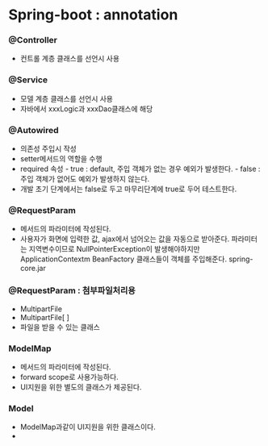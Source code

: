 # Spring-boot : annotation

### @Controller

* 컨트롤 계층 클래스를 선언시 사용

### @Service

* 모델 계층 클래스를 선언시 사용
* 자바에서 xxxLogic과 xxxDao클래스에 해당

### @Autowired

* 의존성 주입시 작성
* setter메서드의 역할을 수행
* required 속성 - true : default, 주입 객체가 없는 경우 예외가 발생한다. - false : 주입 객체가 없어도 예외가 발생하지 않는다.
* 개발 초기 단계에서는 false로 두고 마무리단계에 true로 두어 테스트한다.

### @RequestParam

* 메서드의 파라미터에 작성된다.
* 사용자가 화면에 입력한 값, ajax에서 넘어오는 값을 자동으로 받아준다. 파라미터는 지역변수이므로 NullPointerException이 발생해야하지만 ApplicationContextm BeanFactory 클래스들이 객체를 주입해준다. spring-core.jar

### @RequestParam : 첨부파일처리용

* MultipartFile 
* MultipartFile\[ \]
* 파일을 받을 수 있는 클래스

### ModelMap

* 메서드의 파라미터에 작성된다.
* forward scope로 사용가능하다.
* UI지원을 위한 별도의 클래스가 제공된다.

### Model

* ModelMap과같이 UI지원을 위한 클래스이다.
* 
